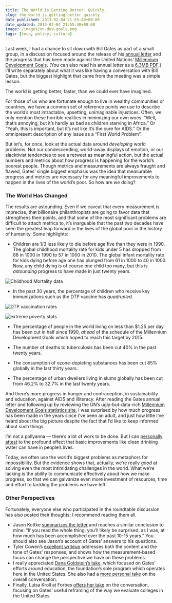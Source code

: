 ```yaml
---
title: The World is Getting Better. Quickly.
slug: the_world_is_getting_better_quickly
date_published: 2013-02-04 21:55:40+00:00
date_updated: 2013-02-04 21:55:40+00:00
image: /images/un-dev-goals.png
tags: [tech, policy, culture]
---
```

Last week, I had a chance to sit down with Bill Gates as part of a small group, in a discussion focused around the release of his [annual letter](https://www.gatesfoundation.org/ideas/annual-letters/annual-letter-2013) and the progress that has been made against the United Nations’ [Millennium Development Goals](http://www.un.org/millenniumgoals/). (You can also read his annual letter as a [6.3MB PDF](http://annualletter.gatesfoundation.org/pdf/2013_AL_English.pdf).) I’ll write separately about what it was like having a conversation with Bill Gates, but the biggest highlight that came from the meeting was a simple lesson:

The world is getting better, faster, than we could ever have imagined.

For those of us who are fortunate enough to live in wealthy communities or countries, we have a common set of reference points we use to describe the world’s most intractable, upsetting, unimaginable injustices. Often, we only mention these horrible realities in minimizing our own woes: “Well, that’s annoying, but it’s hardly as bad as children starving in Africa.” Or “Yeah, this is important, but it’s not like it’s the cure for AIDS.” Or the omnipresent description of any issue as a “First World Problem”.

But let’s, for once, look at the actual data around *developing* world problems. Not our condescending, world-away displays of emotion, or our slacktivist tendencies to see a retweet as meaningful action, but the actual numbers and metrics about how progress is happening for the world’s poorest people. Though metrics and measurements are always fraught and flawed, Gates’ single biggest emphasis was the idea that measurable progress and metrics are necessary for any meaningful improvements to happen in the lives of the world’s poor. So how are we doing?

### The World Has Changed

The results are astounding. Even if we caveat that every measurement is imprecise, that billionaire philanthropists are going to favor data that strengthens their points, and that some of the most significant problems are difficult to attach metrics to, it’s inarguable that the past two decades have seen the greatest leap forward in the lives of the global poor in the history of humanity. Some highlights:

- Children are 1/3 less likely to die before age five than they were in 1990. The global childhood mortality rate for kids under 5 has dropped from 88 in 1000 in 1990 to 57 in 1000 in 2010. The global infant mortality rate for kids dying before age one has plunged from 61 in 1000 to 40 in 1000. Now, any child dying is of course one child too many, but this is *astounding* progress to have made in just twenty years.

![Childhood Mortality data](/images/childhood-mortality.png)

- In the past 30 years, the percentage of children who receive key immunizations such as the DTP vaccine has *quadrupled*.

![DTP vaccination rates](/images/immunize_rise_line.png)

![extreme poverty stats](/images/extreme-poverty.png)

- The percentage of people in the world living on less than $1.25 per day has been cut in half since 1990, *ahead* of the schedule of the Millennium Development Goals which hoped to reach this target by 2015.

- The number of deaths to tuberculosis has been cut 40% in the past twenty years.
- The consumption of ozone-depleting substances has been cut 85% globally in the last thirty years.
- The percentage of urban dwellers living in slums globally has been cut from 46.2% to 32.7% in the last twenty years.

And there’s more progress in hunger and contraception, in sustainability and education, against AIDS and illiteracy. After reading the Gates annual letter and following up by reviewing the UN’s ugly-but-data-rich [Millennium Development Goals statistics site](http://unstats.un.org/unsd/mdg/Default.aspx%22), I was surprised by how much progress has been made in the years since I’ve been an adult, and just how little I’ve heard about the big picture despite the fact that I’d like to keep informed about such things.

I’m not a pollyanna — there’s a lot of work to be done. But I can [personally attest](/2012/09/water-and-giving-and-leaving-a-mark) to the profound effect that basic improvements like clean drinking water can have in people’s lives.

Today, we often use the world’s biggest problems as metaphors for impossibility. But the evidence shows that, actually, we’re really *good* at solving even the most intimidating challenges in the world. What we’re lacking is the ability to communicate effectively about how we make progress, so that we can galvanize even more investment of resources, time and effort to tackling the problems we have left.

### Other Perspectives

Fortunately, everyone else who participated in the roundtable discussion has also posted their thoughts; I recommend reading them all.

- Jason Kottke [summarizes the letter](http://kottke.org/13/01/read-bill-gates-annual-letter) and reaches a similar conclusion to mine: “If you read the whole thing, you’ll likely be surprised, as I was, at how much has been accomplished over the past 10-15 years.” You should also see Jason’s account of Gates’ answers to his questions.
- Tyler Cowen’s [excellent writeup](http://marginalrevolution.com/marginalrevolution/2013/02/observations-on-meeting-bill-gates-2.html) addresses both the content and the tone of Gates’ responses, and shows how the measurement-based focus can change the perspective we have on these problems.
- I really appreciated [Dana Goldstein’s take](http://www.theatlantic.com/business/archive/2013/01/can-big-data-save-american-schools-bill-gates-is-betting-on-yes/272719/), which focused on Gates’ efforts around education, the foundation’s sole program which operates here in the United States. She also had a [more personal take](http://www.danagoldstein.net/dana_goldstein/2013/01/inside-my-interview-with-bill-gates.html) on the overall conversation.
- Finally, Luisa Kroll at Forbes [offers her take](http://www.forbes.com/sites/luisakroll/2013/01/31/bill-gates-says-there-is-something-perverse-in-college-ratings/) on the conversation, focusing on Gates’ useful reframing of the way we evaluate colleges in the United States.
